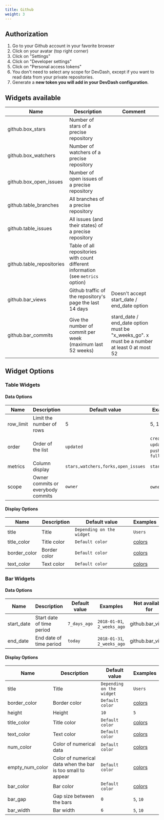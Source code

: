 ```yaml
---
title: Github
weight: 3 
---
```


## Authorization

1. Go to your Github account in your favorite browser
2. Click on your avatar (top right corner)
3. Click on "Settings"
4. Click on "Developer settings"
5. Click on "Personal access tokens"
6. You don't need to select any scope for DevDash, except if you want to read data from your private repositories.
7. Generate a **new token you will add in your DevDash configuration**.


## Widgets available

| Name                      | Description                                                                       | Comment                                                                                     |
| ------------------------  | --------------------------------------------------------------------------------  | -----------------------------------------------------------------------------               |
| github.box_stars          | Number of stars of a precise repository                                           |                                                                                             |
| github.box_watchers       | Number of watchers of a precise repository                                        |                                                                                             |
| github.box_open_issues    | Number of open issues of a precise repository                                     |                                                                                             |
| github.table_branches     | All branches of a precise repository                                              |                                                                                             |
| github.table_issues       | All issues (and their states) of a precise repository                             |                                                                                             |
| github.table_repositories | Table of all repositories with count different information (see `metrics` option) |                                                                                             |
| github.bar_views          | Github traffic of the repository's page the last 14 days                          | Doesn't accept start_date / end_date option                                                 |
| github.bar_commits        | Give the number of commit per week (maximum last 52 weeks)                        | stard_date / end_date option must be "x_weeks_go". x must be a number at least 0 at most 52 |

## Widget Options

### Table Widgets

#### Data Options

| Name            | Description                        | Default value                        | Examples                                          | Not available for                                  |
| --------------- | ------------------------------     | ------------------------------------ | ------------------------------------------------- | -------------------------------------------------- |
| row_limit       | Limit the number of rows           | 5                                    | 5, 100                                            |                                                    |
| order           | Order of the list                  | `updated`                            | `created`, `updated`, `pushed`, `full_name`       | `github.table_branches`, `github.table_issues`     |
| metrics         | Column display                     | `stars,watchers,forks,open_issues`   | `stars,forks`                                     | `github.table_branches`, `github.table_issues`     |
| scope           | Owner commits or everybody commits | `owner`                              | `owner`, `all`                                    | Anything except `github.bar_commits`               |

#### Display Options

| Name               | Description      | Default value                   | Examples                                      |
| ------------------ | ---------------- | ------------------------------- | --------------------------------------------- |
| title              | Title            | `Depending on the widget`       | `Users `                                      |
| title_color        | Title color      | `Default color`                 | [colors](/display/colors/)                    |
| border_color       | Border color     | `Default color`                 | [colors](/display/colors/)                    |
| text_color         | Text color       | `Default color`                 | [colors](/display/colors/)                    |

### Bar Widgets

#### Data Options

| Name            | Description                                                                   | Default value     | Examples                                 | Not available for                                        |
| --------------- | ----------------------------------------------------------------------------- | ----------------- | ---------------------------------------- | -------------------------------------------------------- |
| start_date      | Start date of time period                                                     | `7_days_ago`      | `2018-01-01`, `2_weeks_ago`              | github.bar_views                                         |
| end_date        | End date of time period                                                       | `today`           | `2018-01-31`, `2_weeks_ago`              | github.bar_views                                         |

#### Display Options

| Name              | Description                                                   | Default value                 | Examples                                    |
| ----------------- | ------------------------------------------------------------- | ----------------------------- | ------------------------------------------- |
| title             | Title                                                         | `Depending on the widget`     | `Users `                                    |
| border_color      | Border color                                                  | `Default color`               | [colors](/display/colors/)                  |
| height            | Height                                                        | `10`                          | `5`                                         |
| title_color       | Title color                                                   | `Default color`               | [colors](/display/colors/)                  |
| text_color        | Text color                                                    | `Default color`               | [colors](/display/colors/)                  |
| num_color         | Color of numerical data                                       | `Default color`               | [colors](/display/colors/)                  |
| empty_num_color   | Color of numerical data when the bar is too small to appear   | `Default color`               | [colors](/display/colors/)                  |
| bar_color         | Bar color                                                     | `Default color`               | [colors](/display/colors/)                  |
| bar_gap           | Gap size between the bars                                     | `0`                           | `5`, `10`                                   |
| bar_width         | Bar width                                                     | `6`                           | `5`, `10`                                   |

